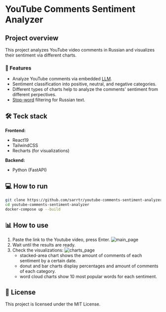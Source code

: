 # YouTube Comments Sentiment Analyzer 
## Project overview

This project analyzes YouTube video comments in Russian and visualizes their sentiment via different charts.

### 📌 Features

- Analyze YouTube comments via embedded [LLM](https://huggingface.co/seara/rubert-tiny2-russian-sentiment).
- Sentiment classification into positive, neutral, and negative categories.
- Different types of charts help to analyze the comments' sentiment from different perpectives.
- [Stop-word](https://github.com/stopwords-iso/stopwords-ru) filtering for Russian text.


## 🛠️ Teck stack

**Frontend:**
- React19
- TailwindCSS
- Recharts (for visualizations)

**Backend:**

- Python (FastAPI)

## 💻 How to run

``` bash
git clone https://github.com/sarrtr/youtube-comments-sentiment-analyzer.git
cd youtube-comments-sentiment-analyzer
docker-compose up --build
```

## 📊 How to use

1. Paste the link to the Youtube video, press Enter.
![main_page]()
2. Wait until the results are ready.
3. Check the visualizations:
![charts_page]()
    - stacked-area chart shows the amount of comments of each sentiment by a certain date.
    - donut and bar charts display percentages and amount of comments of each category.
    - word cloud charts show 10 most popular words for each sentiment.

## 📄 License

This project is licensed under the MIT License.